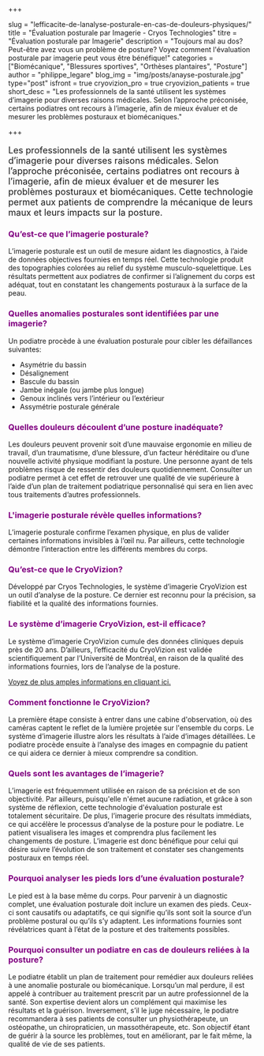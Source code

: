 +++

slug = "lefficacite-de-lanalyse-posturale-en-cas-de-douleurs-physiques/"
title = "Évaluation posturale par Imagerie - Cryos Technologies"
titre = "Évaluation posturale par Imagerie"
description = "Toujours mal au dos? Peut-être avez vous un problème de posture? Voyez comment l'évaluation posturale par imagerie peut vous être bénéfique!"
categories = ["Biomécanique", "Blessures sportives", "Orthèses plantaires", "Posture"]
author = "philippe_legare"
blog_img = "img/posts/anayse-posturale.jpg"
type="post"
isfront = true
cryovizion_pro = true
cryovizion_patients = true
short_desc = "Les professionnels de la santé utilisent les systèmes d’imagerie pour diverses raisons médicales. Selon l’approche préconisée, certains podiatres ont recours à l’imagerie, afin de mieux évaluer et de mesurer les problèmes posturaux et biomécaniques."

+++

<p style="font-size: 18px;">Les professionnels de la santé utilisent les systèmes d’imagerie pour diverses raisons médicales. Selon l’approche préconisée, certains podiatres ont recours à l’imagerie, afin de mieux évaluer et de mesurer les problèmes posturaux et biomécaniques. Cette technologie permet aux patients de comprendre la mécanique de leurs maux et leurs impacts sur la posture.</p>

<h3 style="color: #800080;">Qu’est-ce que l’imagerie posturale?</h3>
L’imagerie posturale est un outil de mesure aidant les diagnostics, à l’aide de données objectives fournies en temps réel. Cette technologie produit des topographies colorées au relief du système musculo-squelettique. Les résultats permettent aux podiatres de confirmer si l’alignement du corps est adéquat, tout en constatant les changements posturaux à la surface de la peau.

<h3 style="color: #800080;">Quelles anomalies posturales sont identifiées par une imagerie?</h3>
Un podiatre procède à une évaluation posturale pour cibler les défaillances suivantes:
<ul>
	<li>Asymétrie du bassin</li>
	<li>Désalignement</li>
	<li>Bascule du bassin</li>
	<li>Jambe inégale (ou jambe plus longue)</li>
	<li>Genoux inclinés vers l’intérieur ou l’extérieur</li>
	<li>Assymétrie posturale générale</li>
</ul>
<h3 style="color: #800080;">Quelles douleurs découlent d’une posture inadéquate?</h3>
Les douleurs peuvent provenir soit d’une mauvaise ergonomie en milieu de travail, d’un traumatisme, d’une blessure, d’un facteur héréditaire ou d’une nouvelle activité physique modifiant la posture. Une personne ayant de tels problèmes risque de ressentir des douleurs quotidiennement. Consulter un podiatre permet à cet effet de retrouver une qualité de vie supérieure à l’aide d’un plan de traitement podiatrique personnalisé qui sera en lien avec tous traitements d’autres professionnels.

<h3 style="color: #800080;">L'imagerie posturale révèle quelles informations?</h3>
L’imagerie posturale confirme l’examen physique, en plus de valider certaines informations invisibles à l’œil nu. Par ailleurs, cette technologie démontre l’interaction entre les différents membres du corps.

<h3 style="color: #800080;">Qu’est-ce que le CryoVizion?</h3>
Développé par Cryos Technologies, le système d’imagerie CryoVizion est un outil d’analyse de la posture. Ce dernier est reconnu pour la précision, sa fiabilité et la qualité des informations fournies.

<h3 style="color: #800080;">Le système d’imagerie CryoVizion, est-il efficace?</h3>
Le système d’imagerie CryoVizion cumule des données cliniques depuis près de 20 ans. D’ailleurs, l’efficacité du CryoVizion est validée scientifiquement par l’Université de Montréal, en raison de la qualité des informations fournies, lors de l’analyse de la posture.

<a href="http://www.cryos.com/wp-content/uploads/2015/12/color-coded-video-based-system.pdf" target="_blank">Voyez de plus amples informations en cliquant ici.</a>
<h3 style="color: #800080;"></h3>
<h3 style="color: #800080;">Comment fonctionne le CryoVizion?</h3>
La première étape consiste à entrer dans une cabine d'observation, où des caméras captent le reflet de la lumière projetée sur l'ensemble du corps. Le système d’imagerie illustre alors les résultats à l’aide d’images détaillées. Le podiatre procède ensuite à l’analyse des images en compagnie du patient ce qui aidera ce dernier à mieux comprendre sa condition.

<h3 style="color: #800080;">Quels sont les avantages de l’imagerie?</h3>
L’imagerie est fréquemment utilisée en raison de sa précision et de son objectivité. Par ailleurs, puisqu'elle n'émet aucune radiation, et grâce à son système de réflexion, cette technologie d'évaluation posturale est totalement sécuritaire. De plus, l’imagerie procure des résultats immédiats, ce qui accélère le processus d’analyse de la posture pour le podiatre. Le patient visualisera les images et comprendra plus facilement les changements de posture. L’imagerie est donc bénéfique pour celui qui désire suivre l’évolution de son traitement et constater ses changements posturaux en temps réel.
<h3 style="color: #800080;">Pourquoi analyser les pieds lors d’une évaluation posturale?</h3>
Le pied est à la base même du corps. Pour parvenir à un diagnostic complet, une évaluation posturale doit inclure un examen des pieds. Ceux-ci sont causatifs ou adaptatifs, ce qui signifie qu’ils sont soit la source d’un problème postural ou qu’ils s’y adaptent. Les informations fournies sont révélatrices quant à l’état de la posture et des traitements possibles.
<h3 style="color: #800080;">Pourquoi consulter un podiatre en cas de douleurs reliées à la posture?</h3>
Le podiatre établit un plan de traitement pour remédier aux douleurs reliées à une anomalie posturale ou biomécanique. Lorsqu’un mal perdure, il est appelé à contribuer au traitement prescrit par un autre professionnel de la santé. Son expertise devient alors un complément qui maximise les résultats et la guérison. Inversement, s’il le juge nécessaire, le podiatre recommandera à ses patients de consulter un physiothérapeute, un ostéopathe, un chiropraticien, un massothérapeute, etc. Son objectif étant de guérir à la source les problèmes, tout en améliorant, par le fait même, la qualité de vie de ses patients.

